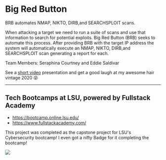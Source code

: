 # Big Red Button

BRB automates NMAP, NIKTO, DIRB,and SEARCHSPLOIT scans. 

When attacking a target we need to run a suite of scans and use that information to search for potential exploits. 
Big Red Button (BRB) seeks to automate this process.  After providing BRB with the target IP address the system will 
automatically execute an NMAP, NIKTO, DIRB,and SEARCHSPLOIT scan generating a report for each.  

Team Members: Seraphina Courtney and Eddie Saldivar

See a [short video](https://www.youtube.com/watch?v=F8FriuRDsyc&list=PL8QfLIozbpG-N4JvofeKXagSxEGx8QnAx&index=2) presentation and get a good laugh at my awesome hair vintage 2020 😝

----------------------------
## Tech Bootcamps at LSU, powered by Fullstack Academy
- https://bootcamp.online.lsu.edu/
- https://www.fullstackacademy.com/

This project was completed as the capstone project for LSU's Cybersecurity bootcamp!
I even got a nifty Badge for it completing the bootcamp!

[<img src="https://api.badgr.io/public/assertions/fH-C9MqrTnCOCT7K02PsGw/image">](https://api.badgr.io/public/assertions/fH-C9MqrTnCOCT7K02PsGw)

